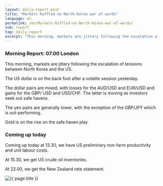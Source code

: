 ```yaml
---
layout: daily-report-post
title: "Markets Ruffled on North Korea war of words"
language: en
permalink: /en/Markets-Ruffled-on-North-Korea-war-of-words/
sub: report
tag: daily-report
excerpt: "This morning, markets are jittery following the escalation of tensions between North Korea and the US ..."
---
```

### Morning Report: 07.00 London

This morning, markets are jittery following the escalation of tensions between North Korea and the US. 

The US dollar is on the back foot after a volatile session yesterday. 

The dollar pairs are mixed, with losses for the AUD/USD and EUR/USD and gains for the GBP/ USD and USD/CHF. The latter is moving as investors seek out safe havens. 

The yen pairs are generally lower, with the exception of the GBP/JPY which is out-performing. 

Gold is on the rise on the safe haven play

### Coming up today

Coming up today at 13.30, we have US preliminary non-farm productivity and unit labour costs. 

At 15.30, we get US crude oil inventories.

At 22.00, we get the New Zealand rate statement.

<p><img src="{{ "/assets/images/daily-report/2017-08-09_07-30-28.jpg" | relative_url }}" alt="{{ page.title }}" title="{{ page.title }}"></p>